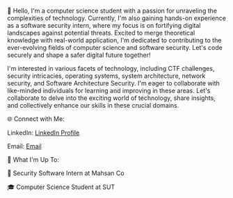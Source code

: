 👋 Hello,
I'm a computer science student with a passion for unraveling the complexities of technology. 
Currently, I'm also gaining hands-on experience as a software security intern, where my focus is on fortifying digital landscapes against potential threats. 
Excited to merge theoretical knowledge with real-world application, I'm dedicated to contributing to the ever-evolving fields of computer science and software security. Let's code securely and shape a safer digital future together!

I'm interested in various facets of technology, including CTF challenges, security intricacies, operating systems, system architecture, network security, and Software Architecture Security.
I'm eager to collaborate with like-minded individuals for learning and improving in these areas. 
Let's collaborate to delve into the exciting world of technology, share insights, and collectively enhance our skills in these crucial domains.

🌐 Connect with Me:

LinkedIn: [LinkedIn Profile](https://www.linkedin.com/in/zhtgzr/)

Email:  [Email](z.tgh98@gmail.com)


🚀 What I'm Up To:

💼 Security Software Intern at Mahsan Co

🎓 Computer Science Student at SUT
